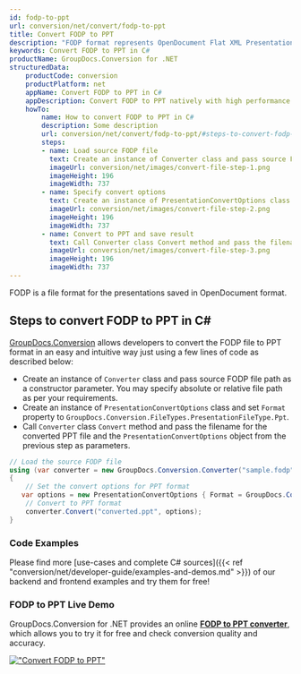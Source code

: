 ```yaml
---
id: fodp-to-ppt
url: conversion/net/convert/fodp-to-ppt
title: Convert FODP to PPT
description: "FODP format represents OpenDocument Flat XML Presentation with .fodp extension. Learn how to convert FODP to PPT file programmatically in C# language using GroupDocs.Conversion for .NET library."
keywords: Convert FODP to PPT in C#
productName: GroupDocs.Conversion for .NET
structuredData:
    productCode: conversion
    productPlatform: net
    appName: Convert FODP to PPT in C#
    appDescription: Convert FODP to PPT natively with high performance using C# language and server side GroupDocs.Conversion for .NET APIs, without the use of any software like Microsoft or Open Office.
    howTo:
        name: How to convert FODP to PPT in C# 
        description: Some description
        url: conversion/net/convert/fodp-to-ppt/#steps-to-convert-fodp-to-ppt-in-c
        steps:
        - name: Load source FODP file 
          text: Create an instance of Converter class and pass source FODP file path as a constructor parameter. You may specify absolute or relative file path as per your requirements. 
          imageUrl: conversion/net/images/convert-file-step-1.png
          imageHeight: 196
          imageWidth: 737
        - name: Specify convert options 
          text: Create an instance of PresentationConvertOptions class.
          imageUrl: conversion/net/images/convert-file-step-2.png
          imageHeight: 196
          imageWidth: 737
        - name: Convert to PPT and save result 
          text: Call Converter class Convert method and pass the filename for the converted HTML file and the PresentationConvertOptions object from the previous step as parameters.
          imageUrl: conversion/net/images/convert-file-step-3.png
          imageHeight: 196
          imageWidth: 737
---
```


FODP is a file format for the presentations saved in OpenDocument format.

## Steps to convert FODP to PPT in C#

[GroupDocs.Conversion](https://products.groupdocs.com/conversion/net) allows developers to convert the FODP file to PPT format in an easy and intuitive way just using a few lines of code as described below:

* Create an instance of `Converter` class and pass source FODP file path as a constructor parameter. You may specify absolute or relative file path as per your requirements. 
* Create an instance of `PresentationConvertOptions` class and set `Format` property to `GroupDocs.Conversion.FileTypes.PresentationFileType.Ppt`.
* Call `Converter` class `Convert` method and pass the filename for the converted PPT file and the `PresentationConvertOptions` object from the previous step as parameters.

```csharp
// Load the source FODP file
using (var converter = new GroupDocs.Conversion.Converter("sample.fodp"))
{
    // Set the convert options for PPT format
   var options = new PresentationConvertOptions { Format = GroupDocs.Conversion.FileTypes.PresentationFileType.Ppt };
    // Convert to PPT format
    converter.Convert("converted.ppt", options);
}
```

### Code Examples

Please find more [use-cases and complete C# sources]({{< ref "conversion/net/developer-guide/examples-and-demos.md" >}}) of our backend and frontend examples and try them for free!

### FODP to PPT Live Demo

GroupDocs.Conversion for .NET provides an online [**FODP to PPT converter**](https://products.groupdocs.app/conversion/fodp-to-ppt), which allows you to try it for free and check conversion quality and accuracy.

[!["Convert FODP to PPT"](conversion/net/images/convert-to-ppt/convert-fodp-to-ppt.png)](https://products.groupdocs.app/conversion/fodp-to-ppt)